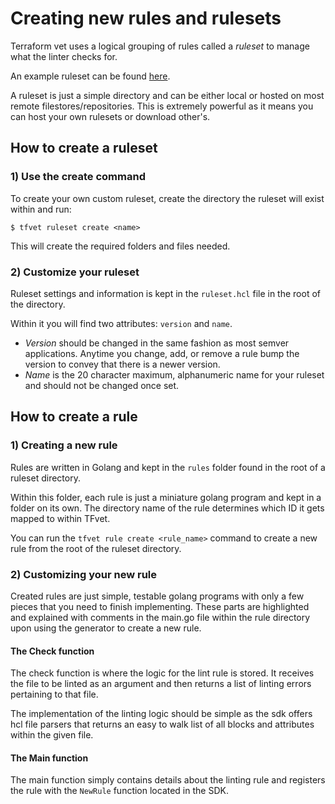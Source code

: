 # Creating new rules and rulesets

Terraform vet uses a logical grouping of rules called a _ruleset_ to manage what the linter checks for.

An example ruleset can be found [here](https://github.com/clintjedwards/tfvet-ruleset-example).

A ruleset is just a simple directory and can be either local or hosted on most remote
filestores/repositories. This is extremely powerful as it means you can host your own rulesets or
download other's.

## How to create a ruleset

### 1) Use the create command

To create your own custom ruleset, create the directory the ruleset will exist within and run:

`$ tfvet ruleset create <name>`

This will create the required folders and files needed.

### 2) Customize your ruleset

Ruleset settings and information is kept in the `ruleset.hcl` file in the root of the directory.

Within it you will find two attributes: `version` and `name`.

- _Version_ should be changed in the same fashion as most semver applications. Anytime you change, add, or remove
  a rule bump the version to convey that there is a newer version.
- _Name_ is the 20 character maximum, alphanumeric name for your ruleset and should not be changed once set.

## How to create a rule

### 1) Creating a new rule

Rules are written in Golang and kept in the `rules` folder found in the root of a ruleset directory.

Within this folder, each rule is just a miniature golang program and kept in a folder on its own.
The directory name of the rule determines which ID it gets mapped to within TFvet.

You can run the `tfvet rule create <rule_name>` command to create a new rule from the root of the ruleset directory.

### 2) Customizing your new rule

Created rules are just simple, testable golang programs with only a few pieces that you need to
finish implementing. These parts are highlighted and explained with comments in the
main.go file within the rule directory upon using the generator to create a new rule.

#### **The Check function**

The check function is where the logic for the lint rule is stored. It receives the file to be linted
as an argument and then returns a list of linting errors pertaining to that file.

The implementation of the linting logic should be simple as the sdk offers hcl file parsers that returns
an easy to walk list of all blocks and attributes within the given file.

#### **The Main function**

The main function simply contains details about the linting rule and registers the rule with the
`NewRule` function located in the SDK.
